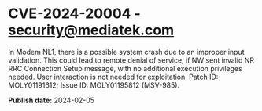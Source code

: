 # CVE-2024-20004 - security@mediatek.com

In Modem NL1, there is a possible system crash due to an improper input validation. This could lead to remote denial of service, if NW sent invalid NR RRC Connection Setup message, with no additional execution privileges needed. User interaction is not needed for exploitation. Patch ID: MOLY01191612; Issue ID: MOLY01195812 (MSV-985).

**Publish date:** 2024-02-05
